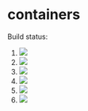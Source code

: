 # containers
Build status:
1. [![](https://github.com/npcrites/containers/workflows/tests-BinaryTree/badge.svg)](https://github.com/npcrites/containers/actions?query=workflow%3Atests-BinaryTree)
1. [![](https://github.com/npcrites/workflows/tests-range/badge.svg)](https://github.com/npcrites/containers/actions?query=workflow%3Atests-range)
1. [![](https://github.com/npcrites/containers/workflows/tests-BST/badge.svg)](https://github.com/npcrites/containers/actions?query=workflow%3Atests-BST)
1. [![](https://github.com/npcrites/containers/workflows/tests-BinaryTree/badge.svg)](https://github.com/npcrites/containers/actions?query=workflow%3Atests-BinaryTree)
1. [![](https://github.com/npcrites/containers/workflows/tests-AVLTree/badge.svg)](https://github.com/npcrites/containers/actions?query=workflow%3Atests-AVLTree)
1. [![](https://github.com/npcrites/containers/workflows/tests-heap/badge.svg)](https://github.com/npcrites/containers/actions?query=workflow%3Atests-heap)
